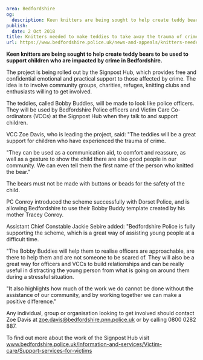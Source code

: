 ```yaml
area: Bedfordshire
og:
  description: Keen knitters are being sought to help create teddy bears to be used to support children who are impacted by crime in Bedfordshire.
publish:
  date: 2 Oct 2018
title: Knitters needed to make teddies to take away the trauma of crime
url: https://www.bedfordshire.police.uk/news-and-appeals/knitters-needed-trauma-crime-oct2018
```

**Keen knitters are being sought to help create teddy bears to be used to support children who are impacted by crime in Bedfordshire.**

The project is being rolled out by the Signpost Hub, which provides free and confidential emotional and practical support to those affected by crime. The idea is to involve community groups, charities, refuges, knitting clubs and enthusiasts willing to get involved.

The teddies, called Bobby Buddies, will be made to look like police officers. They will be used by Bedfordshire Police officers and Victim Care Co-ordinators (VCCs) at the Signpost Hub when they talk to and support children.

VCC Zoe Davis, who is leading the project, said: "The teddies will be a great support for children who have experienced the trauma of crime.

"They can be used as a communication aid, to comfort and reassure, as well as a gesture to show the child there are also good people in our community. We can even tell them the first name of the person who knitted the bear."

The bears must not be made with buttons or beads for the safety of the child.

PC Conroy introduced the scheme successfully with Dorset Police, and is allowing Bedfordshire to use their Bobby Buddy template created by his mother Tracey Conroy.

Assistant Chief Constable Jackie Sebire added: "Bedfordshire Police is fully supporting the scheme, which is a great way of assisting young people at a difficult time.

"The Bobby Buddies will help them to realise officers are approachable, are there to help them and are not someone to be scared of. They will also be a great way for officers and VCCs to build relationships and can be really useful in distracting the young person from what is going on around them during a stressful situation.

"It also highlights how much of the work we do cannot be done without the assistance of our community, and by working together we can make a positive difference."

Any individual, group or organisation looking to get involved should contact Zoe Davis at zoe.davis@bedfordshire.pnn.police.uk or by calling 0800 0282 887.

To find out more about the work of the Signpost Hub visit www.bedfordshire.police.uk/information-and-services/Victim-care/Support-services-for-victims
